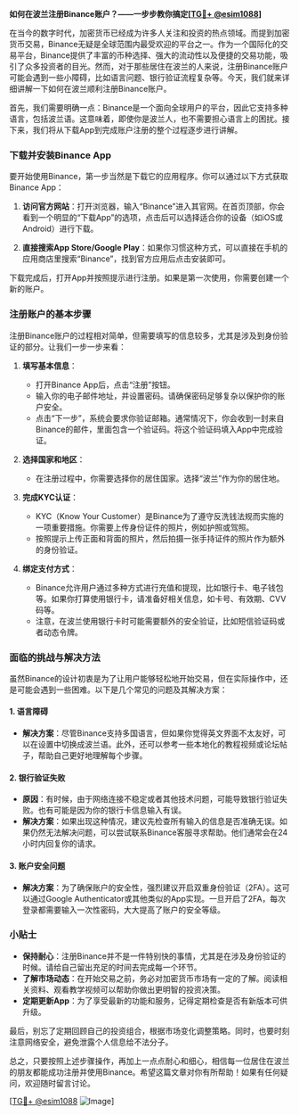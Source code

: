 **如何在波兰注册Binance账户？——一步步教你搞定[[TG💪+ @esim1088](https://t.me/s/esim1088)]**

在当今的数字时代，加密货币已经成为许多人关注和投资的热点领域。而提到加密货币交易，Binance无疑是全球范围内最受欢迎的平台之一。作为一个国际化的交易平台，Binance提供了丰富的币种选择、强大的流动性以及便捷的交易功能，吸引了众多投资者的目光。然而，对于那些居住在波兰的人来说，注册Binance账户可能会遇到一些小障碍，比如语言问题、银行验证流程复杂等。今天，我们就来详细讲解一下如何在波兰顺利注册Binance账户。

首先，我们需要明确一点：Binance是一个面向全球用户的平台，因此它支持多种语言，包括波兰语。这意味着，即使你是波兰人，也不需要担心语言上的困扰。接下来，我们将从下载App到完成账户注册的整个过程逐步进行讲解。

### 下载并安装Binance App

要开始使用Binance，第一步当然是下载它的应用程序。你可以通过以下方式获取Binance App：

1. **访问官方网站**：打开浏览器，输入“Binance”进入其官网。在首页顶部，你会看到一个明显的“下载App”的选项，点击后可以选择适合你的设备（如iOS或Android）进行下载。
   
2. **直接搜索App Store/Google Play**：如果你习惯这种方式，可以直接在手机的应用商店里搜索“Binance”，找到官方应用后点击安装即可。

下载完成后，打开App并按照提示进行注册。如果是第一次使用，你需要创建一个新的账户。

### 注册账户的基本步骤

注册Binance账户的过程相对简单，但需要填写的信息较多，尤其是涉及到身份验证的部分。让我们一步一步来看：

1. **填写基本信息**：
   - 打开Binance App后，点击“注册”按钮。
   - 输入你的电子邮件地址，并设置密码。请确保密码足够复杂以保护你的账户安全。
   - 点击“下一步”，系统会要求你验证邮箱。通常情况下，你会收到一封来自Binance的邮件，里面包含一个验证码。将这个验证码填入App中完成验证。

2. **选择国家和地区**：
   - 在注册过程中，你需要选择你的居住国家。选择“波兰”作为你的居住地。

3. **完成KYC认证**：
   - KYC（Know Your Customer）是Binance为了遵守反洗钱法规而实施的一项重要措施。你需要上传身份证件的照片，例如护照或驾照。
   - 按照提示上传正面和背面的照片，然后拍摄一张手持证件的照片作为额外的身份验证。

4. **绑定支付方式**：
   - Binance允许用户通过多种方式进行充值和提现，比如银行卡、电子钱包等。如果你打算使用银行卡，请准备好相关信息，如卡号、有效期、CVV码等。
   - 注意，在波兰使用银行卡时可能需要额外的安全验证，比如短信验证码或者动态令牌。

### 面临的挑战与解决方法

虽然Binance的设计初衷是为了让用户能够轻松地开始交易，但在实际操作中，还是可能会遇到一些困难。以下是几个常见的问题及其解决方案：

#### 1. **语言障碍**
   - **解决方案**：尽管Binance支持多国语言，但如果你觉得英文界面不太友好，可以在设置中切换成波兰语。此外，还可以参考一些本地化的教程视频或论坛帖子，帮助自己更好地理解每个步骤。

#### 2. **银行验证失败**
   - **原因**：有时候，由于网络连接不稳定或者其他技术问题，可能导致银行验证失败。也有可能是因为你的银行卡信息输入有误。
   - **解决方案**：如果出现这种情况，建议先检查所有输入的信息是否准确无误。如果仍然无法解决问题，可以尝试联系Binance客服寻求帮助。他们通常会在24小时内回复你的请求。

#### 3. **账户安全问题**
   - **解决方案**：为了确保账户的安全性，强烈建议开启双重身份验证（2FA）。这可以通过Google Authenticator或其他类似的App实现。一旦开启了2FA，每次登录都需要输入一次性密码，大大提高了账户的安全等级。

### 小贴士

- **保持耐心**：注册Binance并不是一件特别快的事情，尤其是在涉及身份验证的时候。请给自己留出充足的时间去完成每一个环节。
- **了解市场动态**：在开始交易之前，务必对加密货币市场有一定的了解。阅读相关资料、观看教学视频可以帮助你做出更明智的投资决策。
- **定期更新App**：为了享受最新的功能和服务，记得定期检查是否有新版本可供升级。

最后，别忘了定期回顾自己的投资组合，根据市场变化调整策略。同时，也要时刻注意网络安全，避免泄露个人信息给不法分子。

总之，只要按照上述步骤操作，再加上一点点耐心和细心，相信每一位居住在波兰的朋友都能成功注册并使用Binance。希望这篇文章对你有所帮助！如果有任何疑问，欢迎随时留言讨论。

[[TG💪+ @esim1088](https://t.me/s/esim1088) ![Image](https://i.postimg.cc/4NQfJmqS/Snipaste-2025-05-13-00-14-12.png)]